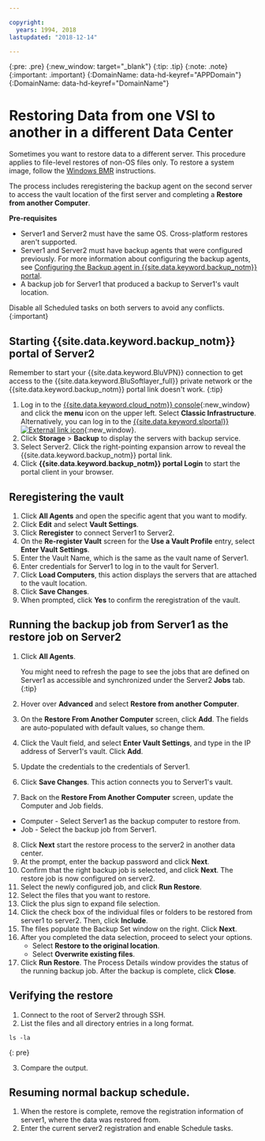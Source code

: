 ```yaml
---

copyright:
  years: 1994, 2018
lastupdated: "2018-12-14"

---
```

{:pre: .pre}
{:new_window: target="_blank"}
{:tip: .tip}
{:note: .note}
{:important: .important}
{:DomainName: data-hd-keyref="APPDomain"}
{:DomainName: data-hd-keyref="DomainName"}

# Restoring Data from one VSI to another in a different Data Center

Sometimes you want to restore data to a different server. This procedure applies to file-level restores of non-OS files only. To restore a system image, follow the [Windows BMR](restore-bmr-system-volume-image.html) instructions.

The process includes reregistering the backup agent on the second server to access the vault location of the first server and completing a **Restore from another Computer**.

**Pre-requisites**

- Server1 and Server2 must have the same OS. Cross-platform restores aren't supported.
- Server1 and Server2 must have backup agents that were configured previously. For more information about configuring the backup agents, see [Configuring the Backup agent in {{site.data.keyword.backup_notm}} portal](index.html#configuring-the-backup-agent-and-the-backup-schedule).
- A backup job for Server1 that produced a backup to Server1's vault location.

Disable all Scheduled tasks on both servers to avoid any conflicts.
{:important}

## Starting {{site.data.keyword.backup_notm}} portal of Server2

Remember to start your {{site.data.keyword.BluVPN}} connection to get access to the {{site.data.keyword.BluSoftlayer_full}} private network or the {{site.data.keyword.backup_notm}} portal link doesn't work.
{:tip}

1. Log in to the [{{site.data.keyword.cloud_notm}} console](https://{DomainName}/catalog/){:new_window} and click the **menu** icon on the upper left. Select **Classic Infrastructure**. <br/>
   Alternatively, you can log in to the [{{site.data.keyword.slportal}} ![External link icon](../../icons/launch-glyph.svg "External link icon")](https://control.softlayer.com/){:new_window}.
2. Click **Storage** > **Backup** to display the servers with backup service.
3. Select Server2. Click the right-pointing expansion arrow to reveal the {{site.data.keyword.backup_notm}} portal link.
4. Click **{{site.data.keyword.backup_notm}} portal Login** to start the portal client in your browser.

## Reregistering the vault

1. Click **All Agents** and open the specific agent that you want to modify.
2. Click **Edit** and select **Vault Settings**.
3. Click **Reregister** to connect Server1 to Server2.
4. On the **Re-register Vault** screen for the **Use a Vault Profile** entry, select **Enter Vault Settings**.
5. Enter the Vault Name, which is the same as the vault name of Server1.
6. Enter credentials for Server1 to log in to the vault for Server1.
7. Click **Load Computers**, this action displays the servers that are attached to the vault location.
8. Click **Save Changes**.
9. When prompted, click **Yes** to confirm the reregistration of the vault.

## Running the backup job from Server1 as the restore job on Server2

1. Click **All Agents**.

   You might need to refresh the page to see the jobs that are defined on Server1 as accessible and synchronized under the Server2 **Jobs** tab.
   {:tip}
2. Hover over **Advanced** and select **Restore from another Computer**.
3. On the **Restore From Another Computer** screen, click **Add**. The fields are auto-populated with default values, so change them.
4. Click the Vault field, and select **Enter Vault Settings**, and type in the IP address of Server1's vault. Click **Add**.
5. Update the credentials to the credentials of Server1.
6. Click **Save Changes**. This action connects you to Server1's vault.
7. Back on the **Restore From Another Computer** screen, update the Computer and Job fields.
  - Computer - Select Server1 as the backup computer to restore from.
  - Job - Select the backup job from Server1.
8. Click **Next** start the restore process to the server2 in another data center.
9. At the prompt, enter the backup password and click **Next**.
10. Confirm that the right backup job is selected, and click **Next**. The restore job is now configured on server2.
11. Select the newly configured job, and click **Run Restore**.
12. Select the files that you want to restore.
13. Click the plus sign to expand file selection.
14. Click the check box of the individual files or folders to be restored from server1 to server2. Then, click **Include**.
15. The files populate the Backup Set window on the right. Click **Next**.
16. After you completed the data selection, proceed to select your options.
    - Select **Restore to the original location**.
    - Select **Overwrite existing files**.
17. Click **Run Restore**. The Process Details window provides the status of the running backup job. After the backup is complete, click **Close**.


## Verifying the restore

1. Connect to the root of Server2 through SSH.
2. List the files and all directory entries in a long format.
  ```
  ls -la
  ```
  {: pre}

3. Compare the output.

## Resuming normal backup schedule.

1. When the restore is complete, remove the registration information of server1, where the data was restored from.
2. Enter the current server2 registration and enable Schedule tasks.
